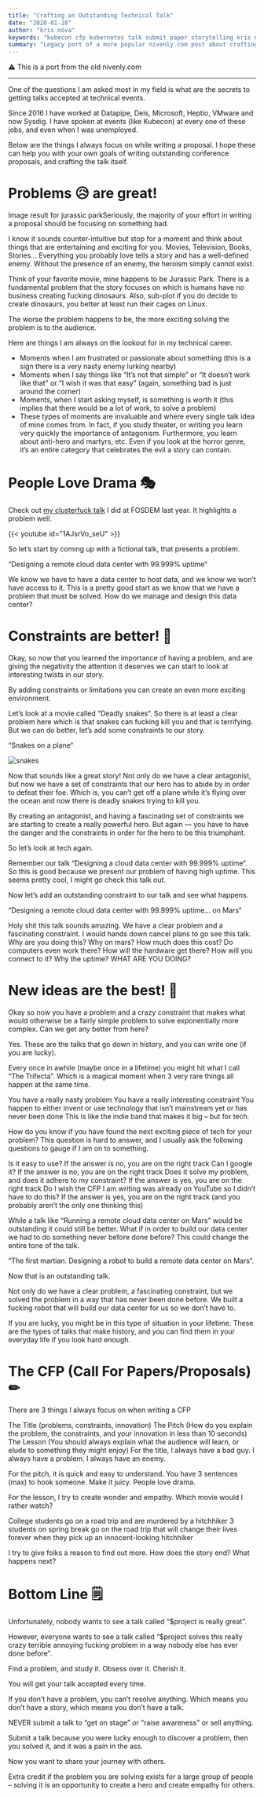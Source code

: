 ```yaml
---
title: "Crafting an Outstanding Technical Talk"
date: "2020-01-28"
author: "kris nóva"
keywords: "kubecon cfp kubernetes talk submit paper storytelling kris nova"
summary: "Legacy port of a more popular nivenly.com post about crafting a technical presentation for events like KubeCon."
---
```


⚠ This is a port from the old nivenly.com

---

One of the questions I am asked most in my field is what are the secrets to getting talks accepted at technical events.

Since 2016 I have worked at Datapipe, Deis, Microsoft, Heptio, VMware and now Sysdig. I have spoken at events (like Kubecon) at every one of these jobs, and even when I was unemployed.

Below are the things I always focus on while writing a proposal. I hope these can help you with your own goals of writing outstanding conference proposals, and crafting the talk itself.


# Problems 😥 are great!

Image result for jurassic parkSeriously, the majority of your effort in writing a proposal should be focusing on something bad.

I know it sounds counter-intuitive but stop for a moment and think about things that are entertaining and exciting for you. Movies, Television, Books, Stories… Everything you probably love tells a story and has a well-defined enemy. Without the presence of an enemy, the heroism simply cannot exist.

Think of your favorite movie, mine happens to be Jurassic Park. There is a fundamental problem that the story focuses on which is humans have no business creating fucking dinosaurs. Also, sub-plot if you do decide to create dinosaurs, you better at least run their cages on Linux.

The worse the problem happens to be, the more exciting solving the problem is to the audience.

Here are things I am always on the lookout for in my technical career.

 - Moments when I am frustrated or passionate about something (this is a sign there is a very nasty enemy lurking nearby)
 - Moments when I say things like “It’s not that simple” or “It doesn’t work like that” or “I wish it was that easy” (again, something bad is just around the corner)
 - Moments, when I start asking myself, is something is worth it (this implies that there would be a lot of work, to solve a problem)
 - These types of moments are invaluable and where every single talk idea of mine comes from. In fact, if you study theater, or writing you learn very quickly the importance of antagonism. Furthermore, you learn about anti-hero and martyrs, etc. Even if you look at the horror genre, it’s an entire category that celebrates the evil a story can contain.

# People Love Drama 🎭

Check out [my clusterfuck talk](/lib/2021-04-05-clusterfuck) I did at FOSDEM last year. It highlights a problem well.

{{< youtube id="1AJsrVo_seU" >}}


So let’s start by coming up with a fictional talk, that presents a problem.

“Designing a remote cloud data center with 99.999% uptime“

We know we have to have a data center to host data, and we know we won’t have access to it. This is a pretty good start as we know that we have a problem that must be solved. How do we manage and design this data center?



# Constraints are better! 📐

Okay, so now that you learned the importance of having a problem, and are giving the negativity the attention it deserves we can start to look at interesting twists in our story.

By adding constraints or limitations you can create an even more exciting environment.

Let’s look at a movie called “Deadly snakes“. So there is at least a clear problem here which is that snakes can fucking kill you and that is terrifying. But we can do better, let’s add some constraints to our story.



“Snakes on a plane“

![snakes](/assets/img/snakes.png)

Now that sounds like a great story! Not only do we have a clear antagonist, but now we have a set of constraints that our hero has to abide by in order to defeat their foe. Which is, you can’t get off a plane while it’s flying over the ocean and now there is deadly snakes trying to kill you.

By creating an antagonist, and having a fascinating set of constraints we are starting to create a really powerful hero. But again — you have to have the danger and the constraints in order for the hero to be this triumphant.

So let’s look at tech again.

Remember our talk “Designing a cloud data center with 99.999% uptime“. So this is good because we present our problem of having high uptime. This seems pretty cool, I might go check this talk out.

Now let’s add an outstanding constraint to our talk and see what happens.

“Designing a remote cloud data center with 99.999% uptime… on Mars“

Holy shit this talk sounds amazing. We have a clear problem and a fascinating constraint. I would hands down cancel plans to go see this talk. Why are you doing this? Why on mars? How much does this cost? Do computers even work there? How will the hardware get there? How will you connect to it? Why the uptime? WHAT ARE YOU DOING?





# New ideas are the best! 🧠

Okay so now you have a problem and a crazy constraint that makes what would otherwise be a fairly simple problem to solve exponentially more complex. Can we get any better from here?

Yes. These are the talks that go down in history, and you can write one (if you are lucky).

Every once in awhile (maybe once in a lifetime) you might hit what I call “The Trifecta”. Which is a magical moment when 3 very rare things all happen at the same time.

You have a really nasty problem
You have a really interesting constraint
You happen to either invent or use technology that isn’t mainstream yet or has never been done
This is like the indie band that makes it big – but for tech.

How do you know if you have found the next exciting piece of tech for your problem? This question is hard to answer, and I usually ask the following questions to gauge if I am on to something.

Is it easy to use?
If the answer is no, you are on the right track
Can I google it?
If the answer is no, you are on the right track
Does it solve my problem, and does it adhere to my constraint?
If the answer is yes, you are on the right track
Do I wish the CFP I am writing was already on YouTube so I didn’t have to do this?
If the answer is yes, you are on the right track (and you probably aren’t the only one thinking this)




While a talk like “Running a remote cloud data center on Mars” would be outstanding it could still be better. What if in order to build our data center we had to do something never before done before? This could change the entire tone of the talk.

“The first martian. Designing a robot to build a remote data center on Mars“.

Now that is an outstanding talk.

Not only do we have a clear problem, a fascinating constraint, but we solved the problem in a way that has never been done before. We built a fucking robot that will build our data center for us so we don’t have to.

If you are lucky, you might be in this type of situation in your lifetime. These are the types of talks that make history, and you can find them in your everyday life if you look hard enough.



# The CFP (Call For Papers/Proposals) ✏

There are 3 things I always focus on when writing a CFP

The Title (problems, constraints, innovation)
The Pitch (How do you explain the problem, the constraints, and your innovation in less than 10 seconds)
The Lesson (You should always explain what the audience will learn, or elude to something they might enjoy)
For the title, I always have a bad guy. I always have a problem. I always have an enemy.

For the pitch, it is quick and easy to understand. You have 3 sentences (max) to hook someone. Make it juicy. People love drama.

For the lesson, I try to create wonder and empathy. Which movie would I rather watch?

College students go on a road trip and are murdered by a hitchhiker
3 students on spring break go on the road trip that will change their lives forever when they pick up an innocent-looking hitchhiker


I try to give folks a reason to find out more. How does the story end? What happens next?


# Bottom Line 🗒

Unfortunately, nobody wants to see a talk called “$project is really great”.

However, everyone wants to see a talk called “$project solves this really crazy terrible annoying fucking problem in a way nobody else has ever done before”.

Find a problem, and study it. Obsess over it. Cherish it.

You will get your talk accepted every time.

If you don’t have a problem, you can’t resolve anything. Which means you don’t have a story, which means you don’t have a talk.

NEVER submit a talk to “get on stage” or “raise awareness” or sell anything.

Submit a talk because you were lucky enough to discover a problem, then you solved it, and it was a pain in the ass.

Now you want to share your journey with others.

Extra credit if the problem you are solving exists for a large group of people – solving it is an opportunity to create a hero and create empathy for others.

